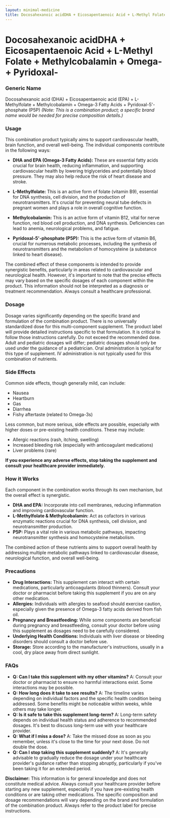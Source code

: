 ```yaml
---
layout: minimal-medicine
title: Docosahexanoic acidDHA + Eicosapentaenoic Acid + L-Methyl Folate + Methylcobalamin + Omega- + Pyridoxal-
---
```


# Docosahexanoic acidDHA + Eicosapentaenoic Acid + L-Methyl Folate + Methylcobalamin + Omega- + Pyridoxal-
### Generic Name
Docosahexanoic acid (DHA) + Eicosapentaenoic acid (EPA) + L-Methylfolate + Methylcobalamin + Omega-3 Fatty Acids + Pyridoxal-5'-phosphate (P5P)  *(Note: This is a combination product;  a specific brand name would be needed for precise composition details.)*


### Usage

This combination product typically aims to support cardiovascular health, brain function, and overall well-being.  The individual components contribute in the following ways:

* **DHA and EPA (Omega-3 Fatty Acids):**  These are essential fatty acids crucial for brain health, reducing inflammation, and supporting cardiovascular health by lowering triglycerides and potentially blood pressure.  They may also help reduce the risk of heart disease and stroke.

* **L-Methylfolate:** This is an active form of folate (vitamin B9), essential for DNA synthesis, cell division, and the production of neurotransmitters. It's crucial for preventing neural tube defects in pregnant women and plays a role in overall cognitive function.

* **Methylcobalamin:** This is an active form of vitamin B12, vital for nerve function, red blood cell production, and DNA synthesis. Deficiencies can lead to anemia, neurological problems, and fatigue.

* **Pyridoxal-5'-phosphate (P5P):** This is the active form of vitamin B6, crucial for numerous metabolic processes, including the synthesis of neurotransmitters and the metabolism of homocysteine (a substance linked to heart disease).

The combined effect of these components is intended to provide synergistic benefits, particularly in areas related to cardiovascular and neurological health.  However, it's important to note that the precise effects may vary based on the specific dosages of each component within the product.  This information should not be interpreted as a diagnosis or treatment recommendation.  Always consult a healthcare professional.


### Dosage

Dosage varies significantly depending on the specific brand and formulation of the combination product.  There is no universally standardized dose for this multi-component supplement.  The product label will provide detailed instructions specific to that formulation.  It is critical to follow those instructions carefully.  Do not exceed the recommended dose.  Adult and pediatric dosages will differ;  pediatric dosages should only be used under the guidance of a pediatrician.  Oral administration is typical for this type of supplement. IV administration is not typically used for this combination of nutrients.


### Side Effects

Common side effects, though generally mild, can include:

* Nausea
* Heartburn
* Gas
* Diarrhea
* Fishy aftertaste (related to Omega-3s)


Less common, but more serious, side effects are possible, especially with higher doses or pre-existing health conditions.  These may include:

* Allergic reactions (rash, itching, swelling)
* Increased bleeding risk (especially with anticoagulant medications)
* Liver problems (rare)


**If you experience any adverse effects, stop taking the supplement and consult your healthcare provider immediately.**


### How it Works

Each component in the combination works through its own mechanism, but the overall effect is synergistic.

* **DHA and EPA:** Incorporate into cell membranes, reducing inflammation and improving cardiovascular function.
* **L-Methylfolate & Methylcobalamin:** Act as cofactors in various enzymatic reactions crucial for DNA synthesis, cell division, and neurotransmitter production.
* **P5P:** Plays a vital role in various metabolic pathways, impacting neurotransmitter synthesis and homocysteine metabolism.


The combined action of these nutrients aims to support overall health by addressing multiple metabolic pathways linked to cardiovascular disease, neurological function, and overall well-being.


### Precautions

* **Drug Interactions:** This supplement can interact with certain medications, particularly anticoagulants (blood thinners).  Consult your doctor or pharmacist before taking this supplement if you are on any other medication.
* **Allergies:** Individuals with allergies to seafood should exercise caution, especially given the presence of Omega-3 fatty acids derived from fish oil.
* **Pregnancy and Breastfeeding:** While some components are beneficial during pregnancy and breastfeeding, consult your doctor before using this supplement as dosages need to be carefully considered.
* **Underlying Health Conditions:**  Individuals with liver disease or bleeding disorders should consult a doctor before use.
* **Storage:** Store according to the manufacturer's instructions, usually in a cool, dry place away from direct sunlight.


### FAQs

* **Q: Can I take this supplement with my other vitamins?** A: Consult your doctor or pharmacist to ensure no harmful interactions exist.  Some interactions may be possible.
* **Q: How long does it take to see results?** A:  The timeline varies depending on individual factors and the specific health condition being addressed. Some benefits might be noticeable within weeks, while others may take longer.
* **Q: Is it safe to take this supplement long-term?** A: Long-term safety depends on individual health status and adherence to recommended dosages. It's best to discuss long-term use with your healthcare provider.
* **Q: What if I miss a dose?** A:  Take the missed dose as soon as you remember, unless it's close to the time for your next dose. Do not double the dose.
* **Q:  Can I stop taking this supplement suddenly?** A: It's generally advisable to gradually reduce the dosage under your healthcare provider's guidance rather than stopping abruptly, particularly if you've been taking it for an extended period.


**Disclaimer:** This information is for general knowledge and does not constitute medical advice. Always consult your healthcare provider before starting any new supplement, especially if you have pre-existing health conditions or are taking other medications.  The specific composition and dosage recommendations will vary depending on the brand and formulation of the combination product.  Always refer to the product label for precise instructions.
